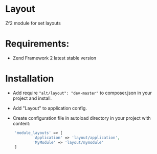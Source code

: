 Layout
=======

Zf2 module for set layouts

Requirements:
=============

* Zend Framework 2 latest stable version

Installation
============

* Add require ```"alt/layout": "dev-master"``` to composer.json in your project
and install.

* Add "Layout" to application config.

* Create configuration file in autoload directory in your project with content:
```php
    'module_layouts' => [
            'Application' => 'layout/application',
            'MyModule' => 'layout/mymodule'
    ]
```